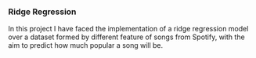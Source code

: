 ### Ridge Regression

In this project I have faced the implementation of a ridge regression model over a dataset formed by different feature of songs from Spotify, with the aim to predict how much popular a song will be.

